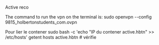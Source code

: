 Active reco

The command to run the vpn on the terminal is:
sudo openvpn --config 9815_holbertonstudents_com.ovpn

Pour lier le contener
sudo bash -c 'echo "IP du contener    active.hbtn" >> /etc/hosts'
getent hosts active.hbtn    # vérifie

